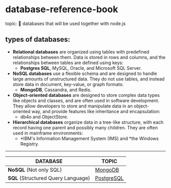 # database-reference-book
topic: 🦉 databases that will be used together with node.js

## types of databases:

* **Relational databases** are organized using tables with predefined relationships between them. Data is stored in rows and columns, and the relationships between tables are defined using keys:
  + **Postgres SQL**, MySQL, Oracle, and Microsoft SQL Server.
* **NoSQL databases** use a flexible schema and are designed to handle large amounts of unstructured data. They do not use tables, and instead store data in document, key-value, or graph formats:
  + **MongoDB**, Cassandra, and Redis.
* **Object-oriented databases** are designed to store complex data types like objects and classes, and are often used in software development. They allow developers to store and manipulate data in an object-oriented way, and provide features like inheritance and encapsulation:
  + db4o and ObjectStore.
* **Hierarchical databases** organize data in a tree-like structure, with each record having one parent and possibly many children. They are often used in mainframe environments:
  + *IBM's Information Management System (IMS) and *the Windows Registry.
___

|               DATABASE              |                                TOPIC                                                  |
|-------------------------------------|---------------------------------------------------------------------------------------|
| **NoSQL** (Not only SQL)            | [MongoDB](https://github.com/SKindij/database-reference-book/tree/main/MongoDB)       |
| **SQL** (Structured Query Language) | [PostgreSQL](https://github.com/SKindij/database-reference-book/tree/main/PostgreSQL) |












